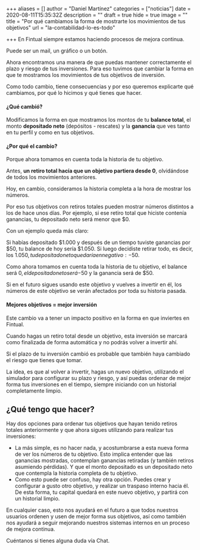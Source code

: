 +++
aliases = []
author = "Daniel Martínez"
categories = ["noticias"]
date = 2020-08-11T15:35:32Z
description = ""
draft = true
hide = true
image = ""
title = "Por qué cambiamos la forma de mostrarte los movimientos de tus objetivos"
url = "la-contabilidad-lo-es-todo"

+++
En Fintual siempre estamos haciendo procesos de mejora continua.

Puede ser un mail, un gráfico o un botón.

Ahora encontramos una manera de que puedas mantener correctamente el plazo y riesgo de tus inversiones. Para eso tuvimos que cambiar la forma en que te mostramos los movimientos de tus objetivos de inversión. 

Como todo cambio, tiene consecuencias y por eso queremos explicarte qué cambiamos, por qué lo hicimos y qué tienes que hacer.

#### ¿Qué cambió?

Modificamos la forma en que mostramos los montos de tu **balance total**, el monto **depositado neto** (depósitos - rescates) y la **ganancia** que ves tanto en tu perfil y como en tus objetivos.

#### ¿Por qué el cambio?

Porque ahora tomamos en cuenta toda la historia de tu objetivo.

Antes, **un retiro total hacía que un objetivo partiera desde 0**, olvidándose de todos los movimientos anteriores.

Hoy, en cambio, consideramos la historia completa a la hora de mostrar los números.

Por eso tus objetivos con retiros totales pueden mostrar números distintos a los de hace unos días. Por ejemplo, si ese retiro total que hiciste contenía ganancias, tu depositado neto será menor que $0.

Con un ejemplo queda más claro: 

Si habías depositado $1.000 y después de un tiempo tuviste ganancias por $50, tu balance de hoy sería $1.050. Si luego decidiste retirar todo, es decir, los $1.050, tu depositado neto quedaría en negativo: -$50.

Como ahora tomamos en cuenta toda la historia de tu objetivo, el balance será $0, el depositado neto será -$50 y la ganancia será de $50. 

Si en el futuro sigues usando este objetivo y vuelves a invertir en él, los números de este objetivo se verán afectados por toda su historia pasada.

#### Mejores objetivos = mejor inversión

Este cambio va a tener un impacto positivo en la forma en que inviertes en Fintual.

Cuando hagas un retiro total desde un objetivo, esta inversión se marcará como finalizada de forma automática y no podrás volver a invertir ahí.

Si el plazo de tu inversión cambió es probable que también haya cambiado el riesgo que tienes que tomar.

La idea, es que al volver a invertir, hagas un nuevo objetivo, utilizando el simulador para configurar su plazo y riesgo, y así puedas ordenar de mejor forma tus inversiones en el tiempo, siempre iniciando con un historial completamente limpio.

## ¿Qué tengo que hacer?

Hay dos opciones para ordenar tus objetivos que hayan tenido retiros totales anteriormente y que ahora sigues utilizando para realizar tus inversiones:

* La más simple, es no hacer nada, y acostumbrarse a esta nueva forma de ver los números de tu objetivo. Esto implica entender que las ganancias mostradas, contemplan ganancias retiradas (y también retiros asumiendo pérdidas). Y que el monto depositado es un depositado neto que contempla la historia completa de tu objetivo.
* Como esto puede ser confuso, hay otra opción. Puedes crear y configurar a gusto otro objetivo, y realizar un traspaso interno hacia él. De esta forma, tu capital quedará en este nuevo objetivo, y partirá con un historial limpio.

En cualquier caso, esto nos ayudará en el futuro a que todos nuestros usuarios ordenen y usen de mejor forma sus objetivos, así como también nos ayudará a seguir mejorando nuestros sistemas internos en un proceso de mejora continua.

Cuéntanos si tienes alguna duda vía Chat.